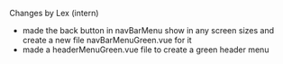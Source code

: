 Changes by Lex (intern)

- made the back button in navBarMenu show in any screen sizes and create a new file navBarMenuGreen.vue for it
- made a headerMenuGreen.vue file to create a green header menu
